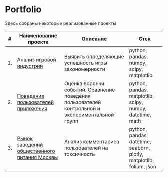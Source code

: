 # Portfolio

Здесь собраны некоторые реализованные проекты

| #    | Наименование проекта                | Описание                                                     | Стек                                                         |
| ---- | ------------------------------------------------------------ | ------------------------------------------------------------ | ------------------------------------------------------------ |
| 1.   | [Анализ игровой индустрии](https://github.com/Mikhail-Netrebin/Portfolio/blob/main/Game%20industry) | Выявить определяющие успешность игры закономерности | python, pandas, numpy, scipy, matplotlib       |
| 2.   | [Поведение пользователей приложения](https://github.com/Mikhail-Netrebin/Portfolio/tree/main/Funnel%20of%20events) | Оценка воронки событий. Сравнение поведения пользователей контрольной и экспериментальной групп| python, pandas, matplotlib, scipy, numpy, datetime, math |
| 3.   | [Рынок заведений общественного питания Москвы](https://github.com/Mikhail-Netrebin/Portfolio/tree/a381b5c0722c2d73cb377fcc2f5de812336a156d/Places%20of%20Moscow) | Анализ комментариев пользователей на токсичность             | python, pandas, datetime, seaborn, plotly, matplotlib, folium, json |


